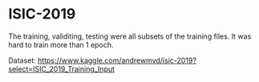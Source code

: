 # ISIC-2019

The training, validiting, testing were all subsets of the training files.
It was hard to train more than 1 epoch.

Dataset: https://www.kaggle.com/andrewmvd/isic-2019?select=ISIC_2019_Training_Input

